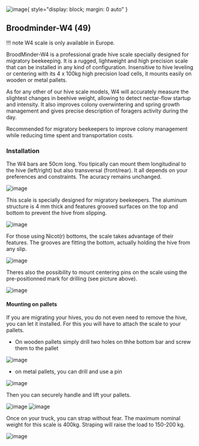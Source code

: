 
![image](../assets/30_sensors.assets/device_w4.png){ style="display: block; margin: 0 auto" }


## Broodminder-W4 (49)
!!! note
    W4 scale is only available in Europe.
    
    
BroodMinder-W4 is a professional grade hive scale specially designed for migratory beekeeping. It is a rugged, lightweight and high precision scale that can be installed in any kind of configuration. Insensitive to hive leveling or centering with its 4 x 100kg high precision load cells, it mounts easily on wooden or metal pallets.

As for any other of our hive scale models, W4 will accurately measure the slightest changes in beehive weight, allowing to detect nectar-flow startup and intensity. It also improves colony overwintering and spring growth management and gives precise description of foragers activity during the day.

Recommended for migratory beekeepers to improve colony management while reducing time spent and transportation costs.

### Installation

The W4 bars are 50cm long. You tipically can mount them longitudinal to the hive (left/right) but also transversal (front/rear). It all depends on your preferences and constraints. The acuracy remains unchanged.

![image](../assets/30_sensors.assets/w4/DSC_2106_1080.png)


This scale is specially designed for migratory beekeepers. The aluminum structure is 4 mm thick and features grooved surfaces on the top and bottom to prevent the hive from slipping.

![image](../assets/30_sensors.assets/w4/DSC_2096.jpg)

For those using Nicot(r) bottoms, the scale takes advantage of their features. The grooves are fitting the bottom, actually holding the hive from any slip. 

![image](../assets/30_sensors.assets/w4/DSC_2120_1080.png)

Theres also the possibility to mount centering pins on the scale using the pre-positionned mark for drilling (see picture above).

![image](../assets/30_sensors.assets/w4/DSC_2137_1080.png)


#### Mounting on pallets

If you are migrating your hives, you do not even need to remove the hive, you can let it installed. For this you will have to attach the scale to your pallets. 

* On wooden pallets simply drill two holes on thhe bottom bar and screw them to the pallet 

![image](../assets/30_sensors.assets/w4/jbl1_540x.jpg)

* on metal pallets, you can drill and use a pin 

![image](../assets/30_sensors.assets/w4/DSC_2142_1080.png)

Then you can securely handle and lift your pallets.

![image](../assets/30_sensors.assets/w4/use_levage02.png)
![image](../assets/30_sensors.assets/w4/use_bonapi_3-4_800px.png)

Once on your truck, you can strap without fear. The maximum nominal weight for this scale is 400kg. Straping will raise the load to 150-200 kg.

![image](../assets/30_sensors.assets/w4/use_sanglage.png)
